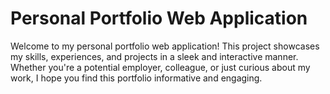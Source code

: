 # Personal Portfolio Web Application

Welcome to my personal portfolio web application! This project showcases my skills, experiences, and projects in a sleek and interactive manner. Whether you're a potential employer, colleague, or just curious about my work, I hope you find this portfolio informative and engaging.

